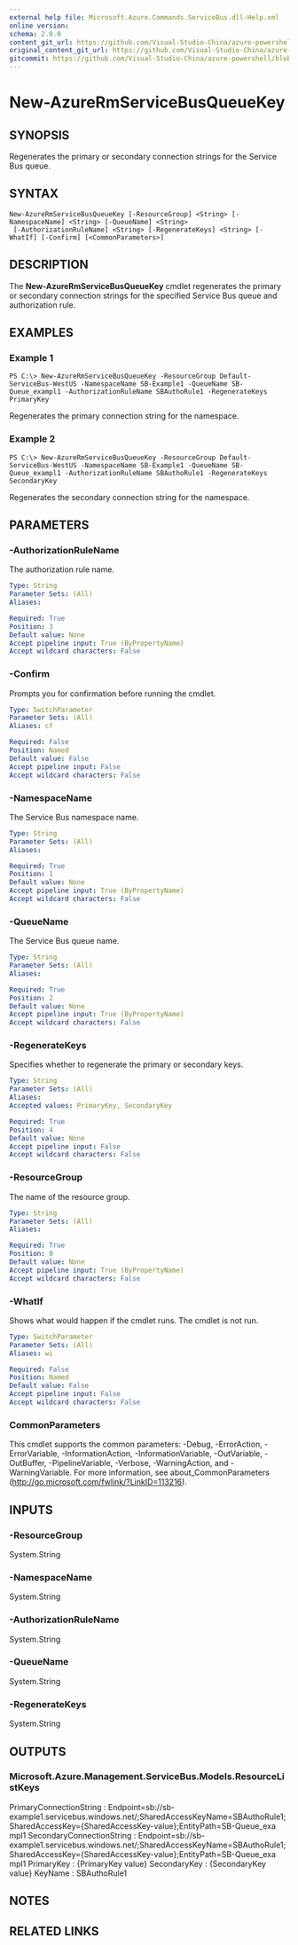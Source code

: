 ```yaml
---
external help file: Microsoft.Azure.Commands.ServiceBus.dll-Help.xml
online version:
schema: 2.0.0
content_git_url: https://github.com/Visual-Studio-China/azure-powershell/blob/3.6.0/src/ResourceManager/ServiceBus/Commands.ServiceBus/help/New-AzureRmServiceBusQueueKey.md
original_content_git_url: https://github.com/Visual-Studio-China/azure-powershell/blob/3.6.0/src/ResourceManager/ServiceBus/Commands.ServiceBus/help/New-AzureRmServiceBusQueueKey.md
gitcommit: https://github.com/Visual-Studio-China/azure-powershell/blob/e66fe8b33ca829c1a5e79a1afb9209bd63ce094b
---
```


# New-AzureRmServiceBusQueueKey

## SYNOPSIS
Regenerates the primary or secondary connection strings for the Service Bus queue.

## SYNTAX

```
New-AzureRmServiceBusQueueKey [-ResourceGroup] <String> [-NamespaceName] <String> [-QueueName] <String>
 [-AuthorizationRuleName] <String> [-RegenerateKeys] <String> [-WhatIf] [-Confirm] [<CommonParameters>]
```

## DESCRIPTION
The **New-AzureRmServiceBusQueueKey** cmdlet regenerates the primary or secondary connection strings for the specified Service Bus queue and authorization rule.

## EXAMPLES

### Example 1
```
PS C:\> New-AzureRmServiceBusQueueKey -ResourceGroup Default-ServiceBus-WestUS -NamespaceName SB-Example1 -QueueName SB-Queue_exampl1 -AuthorizationRuleName SBAuthoRule1 -RegenerateKeys PrimaryKey
```

Regenerates the primary connection string for the namespace.

### Example 2
```
PS C:\> New-AzureRmServiceBusQueueKey -ResourceGroup Default-ServiceBus-WestUS -NamespaceName SB-Example1 -QueueName SB-Queue_exampl1 -AuthorizationRuleName SBAuthoRule1 -RegenerateKeys SecondaryKey
```

Regenerates the secondary connection string for the namespace.

## PARAMETERS

### -AuthorizationRuleName
The authorization rule name.

```yaml
Type: String
Parameter Sets: (All)
Aliases: 

Required: True
Position: 3
Default value: None
Accept pipeline input: True (ByPropertyName)
Accept wildcard characters: False
```

### -Confirm
Prompts you for confirmation before running the cmdlet.

```yaml
Type: SwitchParameter
Parameter Sets: (All)
Aliases: cf

Required: False
Position: Named
Default value: False
Accept pipeline input: False
Accept wildcard characters: False
```

### -NamespaceName
The Service Bus namespace name.

```yaml
Type: String
Parameter Sets: (All)
Aliases: 

Required: True
Position: 1
Default value: None
Accept pipeline input: True (ByPropertyName)
Accept wildcard characters: False
```

### -QueueName
The Service Bus queue name.

```yaml
Type: String
Parameter Sets: (All)
Aliases: 

Required: True
Position: 2
Default value: None
Accept pipeline input: True (ByPropertyName)
Accept wildcard characters: False
```

### -RegenerateKeys
Specifies whether to regenerate the primary or secondary keys.

```yaml
Type: String
Parameter Sets: (All)
Aliases: 
Accepted values: PrimaryKey, SecondaryKey

Required: True
Position: 4
Default value: None
Accept pipeline input: False
Accept wildcard characters: False
```

### -ResourceGroup
The name of the resource group.

```yaml
Type: String
Parameter Sets: (All)
Aliases: 

Required: True
Position: 0
Default value: None
Accept pipeline input: True (ByPropertyName)
Accept wildcard characters: False
```

### -WhatIf
Shows what would happen if the cmdlet runs.
The cmdlet is not run.

```yaml
Type: SwitchParameter
Parameter Sets: (All)
Aliases: wi

Required: False
Position: Named
Default value: False
Accept pipeline input: False
Accept wildcard characters: False
```

### CommonParameters
This cmdlet supports the common parameters: -Debug, -ErrorAction, -ErrorVariable, -InformationAction, -InformationVariable, -OutVariable, -OutBuffer, -PipelineVariable, -Verbose, -WarningAction, and -WarningVariable. For more information, see about_CommonParameters (http://go.microsoft.com/fwlink/?LinkID=113216).

## INPUTS

### -ResourceGroup
 System.String
 

### -NamespaceName
 System.String
 

### -AuthorizationRuleName
 System.String
 

### -QueueName
 System.String
 

### -RegenerateKeys
 System.String

## OUTPUTS

### Microsoft.Azure.Management.ServiceBus.Models.ResourceListKeys
PrimaryConnectionString   : Endpoint=sb://sb-example1.servicebus.windows.net/;SharedAccessKeyName=SBAuthoRule1;SharedAccessKey={SharedAccessKey-value};EntityPath=SB-Queue_exa
                            mpl1
SecondaryConnectionString : Endpoint=sb://sb-example1.servicebus.windows.net/;SharedAccessKeyName=SBAuthoRule1;SharedAccessKey={SharedAccessKey-value};EntityPath=SB-Queue_exa
                            mpl1
PrimaryKey                : {PrimaryKey value}
SecondaryKey              : {SecondaryKey value}
KeyName                   : SBAuthoRule1

## NOTES

## RELATED LINKS


